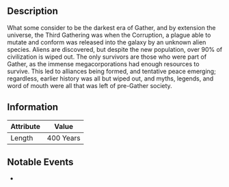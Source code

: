 ## Description
What some consider to be the darkest era of Gather, and by extension the universe, the Third Gathering was when the Corruption, a plague able to mutate and conform was released into the galaxy by an unknown alien species. Aliens are discovered, but despite the new population, over 90% of civilization is wiped out. The only survivors are those who were part of Gather, as the immense megacorporations had enough resources to survive. This led to alliances being formed, and tentative peace emerging; regardless, earlier history was all but wiped out, and myths, legends, and word of mouth were all that was left of pre-Gather society. 

## Information

| Attribute | Value |
| ----------- | ----------- |
| Length | 400 Years |

## Notable Events
- 